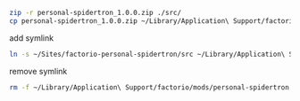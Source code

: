 
```sh
zip -r personal-spidertron_1.0.0.zip ./src/
cp personal-spidertron_1.0.0.zip ~/Library/Application\ Support/factorio/mods/
```

add symlink
```sh
ln -s ~/Sites/factorio-personal-spidertron/src ~/Library/Application\ Support/factorio/mods/personal-spidertron 
```

remove symlink 
```sh
rm -f ~/Library/Application\ Support/factorio/mods/personal-spidertron
```